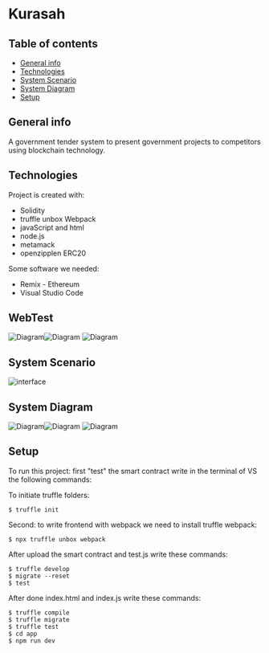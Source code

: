 # Kurasah



## Table of contents
* [General info](#general-info)
* [Technologies](#technologies)
* [System Scenario](#System-Scenario)
* [System Diagram](#system-Diagram)
* [Setup](#setup)

## General info
A government tender system to present government projects to competitors using blockchain technology.

	
## Technologies
Project is created with:
* Solidity 
* truffle unbox Webpack
* javaScript and html
* node.js
* metamack
* openzipplen ERC20

Some software we needed:
* Remix - Ethereum
* Visual Studio Code



## WebTest
![Diagram](https://up4net.com/uploads4/up4net.com163049619578792.jpg)![Diagram](https://up4net.com/uploads4/up4net.com163049619566521.jpg)
![Diagram](https://up4net.com/uploads4/up4net.com163049619586253.jpg)

## System Scenario

![interface](https://up4net.com/uploads4/up4net.com163043001566181.jpg)
	
  
## System Diagram
![Diagram](https://up4net.com/uploads4/up4net.com163043001571422.jpg)![Diagram](https://up4net.com/uploads4/up4net.com163043001583693.jpg)
![Diagram](https://up4net.com/uploads4/up4net.com163043001589924.jpg)

	
## Setup
To run this project:
first "test" the smart contract
write in the terminal of VS the following commands:

To initiate  truffle folders:
```
$ truffle init
```
Second: to write frontend  with webpack we need to install truffle webpack:
```
$ npx truffle unbox webpack
```
After upload the smart contract and test.js write these  commands:
```
$ truffle develop
$ migrate --reset
$ test
```
After done index.html and index.js write these  commands:
```
$ truffle compile
$ truffle migrate
$ truffle test
$ cd app
$ npm run dev
```


